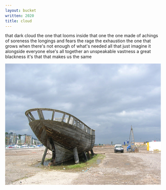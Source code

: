 ```yaml
---
layout: bucket
written: 2020
title: cloud 
---
```


<div class="poem">
that dark cloud  
the one that looms  
inside  
that one  
the one made of achings  
of soreness  
the longings  
and fears  
the rage  
the exhaustion  
the one that grows  
when there's not enough  
of what's needed  
all that  
just imagine it  
alongside everyone else's  
all together  
an unspeakable vastness  
a great blackness  
it's that  
that makes us  
the same
</div>

!["dry dock boat"](/assets/images/faves/portisheadDryBoat.jpg "dry dock boat")
